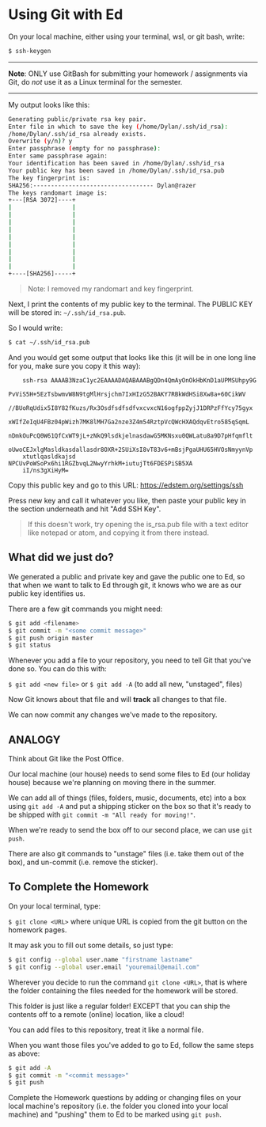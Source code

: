 # Using Git with Ed

On your local machine, either using your terminal, wsl, or git bash, write:

```bash
$ ssh-keygen
```

---

**Note**: ONLY use GitBash for submitting your homework / assignments via Git, do _not_ use it as a Linux terminal for the semester.

---

My output looks like this:

```bash
Generating public/private rsa key pair.
Enter file in which to save the key (/home/Dylan/.ssh/id_rsa):
/home/Dylan/.ssh/id_rsa already exists.
Overwrite (y/n)? y
Enter passphrase (empty for no passphrase):
Enter same passphrase again:
Your identification has been saved in /home/Dylan/.ssh/id_rsa
Your public key has been saved in /home/Dylan/.ssh/id_rsa.pub
The key fingerprint is:
SHA256:---------------------------------- Dylan@razer
The keys randomart image is:
+---[RSA 3072]----+
|                 |
|                 |
|                 |
|                 |
|                 |
|                 |
|                 |
|                 |
|                 |
+----[SHA256]-----+
```

> Note: I removed my randomart and key fingerprint.

Next, I print the contents of my public key to the terminal. The PUBLIC KEY will be stored in: `~/.ssh/id_rsa.pub`.

So I would write:

```bash
$ cat ~/.ssh/id_rsa.pub
```

And you would get some output that looks like this (it will be in one long line for you, make sure you copy it this way):

        ssh-rsa AAAAB3NzaC1yc2EAAAADAQABAAABgQDn4QmAyOnOkHbKnD1aUPMSUhpy9G
        PvViS5H+5EzTsbwmvW8N9tgMlHrsjchm7IxHIzG52BAKY7RBkWdHSi8Xw8a+60CikWV
        //BUoRqUdix5I8Y82fKuzs/Rx3OsdfsdfsdfvxcvxcN16ogfppZyjJ1DRPzFfYcy75gyx
        xWIfZeIqU4FBz04pWizh7MK8lMH7Ga2nze3Z4m54RztpVcQWcHXAQdqvEtro585qSqmL
        nDmkOuPcQ0W61QfCxWT9jL+zNkQ9lsdkjelnasdawG5MKNsxu0QWLatu8a9D7pHfqmflt
        oUwoCEJxlgMasldkasdallasdr8OXR+2SUiXsI8vT83v6+mBsjPgaUHU65HVOsNmyynVp
        xtutlqasldkajsd NPCUvPoWSoPx6hi1RGZbvqL2NwyYrhkM+iutujTt6FDESPiSB5XA
        iI/ns3gXiHyM=

Copy this public key and go to this URL: https://edstem.org/settings/ssh

Press new key and call it whatever you like, then paste your public key in the section underneath and hit "Add SSH Key".

> If this doesn't work, try opening the is_rsa.pub file with a text editor like notepad or atom, and copying it from there instead.

## What did we just do?

We generated a public and private key and gave the public one to Ed, so that when we want to talk to Ed through git, it knows who we are
as our public key identifies us.

There are a few git commands you might need:

```bash
$ git add <filename>
$ git commit -m "<some commit message>"
$ git push origin master
$ git status
```

Whenever you add a file to your repository, you need to tell Git that you've done so. You can do this with:

`$ git add <new file>`
or
`$ git add -A` (to add all new, "unstaged", files)

Now Git knows about that file and will **track** all changes to that file.

We can now commit any changes we've made to the repository.

## ANALOGY

Think about Git like the Post Office. 

Our local machine (our house) needs to send some files to Ed (our holiday house) because we're planning on moving there in the summer.

We can add all of things (files, folders, music, documents, etc) into a box using `git add -A` and put a shipping sticker on the box so that it's ready to be shipped with `git commit -m "All ready for moving!"`.

When we're ready to send the box off to our second place, we can use `git push`.

There are also git commands to "unstage" files (i.e. take them out of the box), and un-commit (i.e. remove the sticker).

## To Complete the Homework

On your local terminal, type:

`$ git clone <URL>` where unique URL is copied from the git button on the homework pages.

It may ask you to fill out some details, so just type:

```bash
$ git config --global user.name "firstname lastname"
$ git config --global user.email "youremail@email.com"
```

Wherever you decide to run the command `git clone <URL>`, that is where the folder containing the files needed for the homework will be stored.

This folder is just like a regular folder! EXCEPT that you can ship the contents off to a remote (online) location, like a cloud!

You can add files to this repository, treat it like a normal file. 

When you want those files you've added to go to Ed, follow the same steps as above:

```bash
$ git add -A
$ git commit -m "<commit message>"
$ git push
```
Complete the Homework questions by adding or changing files on your local machine's repository (i.e. the folder you cloned into your local machine) and "pushing" them to Ed to be marked using `git push`.

